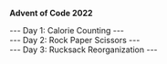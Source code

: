 **Advent of Code 2022**

--- Day 1: Calorie Counting --- <br />
--- Day 2: Rock Paper Scissors --- <br />
--- Day 3: Rucksack Reorganization ---

